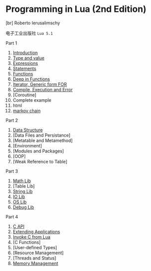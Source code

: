 Programming in Lua (2nd Edition)
===
[br] Roberto Ierusalimschy

电子工业出版社 `Lua 5.1`  

Part 1  

1. [Introduction](./1.1.md)  
2. [Type and value](./1.2.md)  
3. [Expressions](./1.3.md)  
4. [Statements](./1.4.md)  
5. [Functions](./1.5.md)  
6. [Deep in Functions](./1.6.md)  
7. [Iterator, Generic form FOR](./1.7.md)  
8. [Compile, Execution and Error](./1.8.md)  
9. [Coroutine]  
10. Complete example  
  1. html  
  2. [markov chain](./codes/markov.lua)  

Part 2  

1. [Data Structure](./2.1.md)  
2. [Data Files and Persistance]
3. [Metatable and Metamethod]
4. [Environment]
5. [Modules and Packages]
6. [OOP]
7. [Weak Reference to Table]

Part 3  

1. [Math Lib](./3.1.md)  
2. [Table Lib]
3. [String Lib](./3.3.md)  
4. [IO Lib](./3.4.md)  
5. [OS Lib](./3.5.md)  
6. [Debug Lib](./3.6.md)  

Part 4  

1. [C API](./4.1.md)  
2. [Extending Applications](./4.2.md)  
3. [Invoke C from Lua](./4.3.md)  
4. [C Functions]
5. [User-defined Types]
6. [Resource Management]
7. [Threads and Status]
8. [Memory Management](./4.8.md)  
